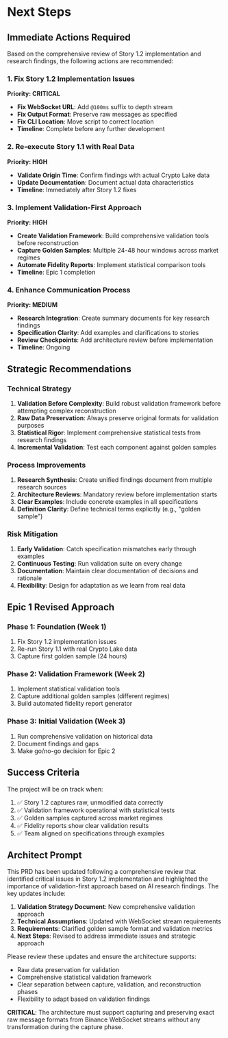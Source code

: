 # Next Steps

## Immediate Actions Required

Based on the comprehensive review of Story 1.2 implementation and research findings, the following actions are recommended:

### 1. Fix Story 1.2 Implementation Issues
**Priority: CRITICAL**
* **Fix WebSocket URL**: Add `@100ms` suffix to depth stream
* **Fix Output Format**: Preserve raw messages as specified
* **Fix CLI Location**: Move script to correct location
* **Timeline**: Complete before any further development

### 2. Re-execute Story 1.1 with Real Data
**Priority: HIGH**
* **Validate Origin Time**: Confirm findings with actual Crypto Lake data
* **Update Documentation**: Document actual data characteristics
* **Timeline**: Immediately after Story 1.2 fixes

### 3. Implement Validation-First Approach
**Priority: HIGH**
* **Create Validation Framework**: Build comprehensive validation tools before reconstruction
* **Capture Golden Samples**: Multiple 24-48 hour windows across market regimes
* **Automate Fidelity Reports**: Implement statistical comparison tools
* **Timeline**: Epic 1 completion

### 4. Enhance Communication Process
**Priority: MEDIUM**
* **Research Integration**: Create summary documents for key research findings
* **Specification Clarity**: Add examples and clarifications to stories
* **Review Checkpoints**: Add architecture review before implementation
* **Timeline**: Ongoing

## Strategic Recommendations

### Technical Strategy
1. **Validation Before Complexity**: Build robust validation framework before attempting complex reconstruction
2. **Raw Data Preservation**: Always preserve original formats for validation purposes
3. **Statistical Rigor**: Implement comprehensive statistical tests from research findings
4. **Incremental Validation**: Test each component against golden samples

### Process Improvements
1. **Research Synthesis**: Create unified findings document from multiple research sources
2. **Architecture Reviews**: Mandatory review before implementation starts
3. **Clear Examples**: Include concrete examples in all specifications
4. **Definition Clarity**: Define technical terms explicitly (e.g., "golden sample")

### Risk Mitigation
1. **Early Validation**: Catch specification mismatches early through examples
2. **Continuous Testing**: Run validation suite on every change
3. **Documentation**: Maintain clear documentation of decisions and rationale
4. **Flexibility**: Design for adaptation as we learn from real data

## Epic 1 Revised Approach

### Phase 1: Foundation (Week 1)
1. Fix Story 1.2 implementation issues
2. Re-run Story 1.1 with real Crypto Lake data
3. Capture first golden sample (24 hours)

### Phase 2: Validation Framework (Week 2)
1. Implement statistical validation tools
2. Capture additional golden samples (different regimes)
3. Build automated fidelity report generator

### Phase 3: Initial Validation (Week 3)
1. Run comprehensive validation on historical data
2. Document findings and gaps
3. Make go/no-go decision for Epic 2

## Success Criteria

The project will be on track when:
1. ✅ Story 1.2 captures raw, unmodified data correctly
2. ✅ Validation framework operational with statistical tests
3. ✅ Golden samples captured across market regimes
4. ✅ Fidelity reports show clear validation results
5. ✅ Team aligned on specifications through examples

## Architect Prompt

This PRD has been updated following a comprehensive review that identified critical issues in Story 1.2 implementation and highlighted the importance of validation-first approach based on AI research findings. The key updates include:

1. **Validation Strategy Document**: New comprehensive validation approach
2. **Technical Assumptions**: Updated with WebSocket stream requirements
3. **Requirements**: Clarified golden sample format and validation metrics
4. **Next Steps**: Revised to address immediate issues and strategic approach

Please review these updates and ensure the architecture supports:
- Raw data preservation for validation
- Comprehensive statistical validation framework
- Clear separation between capture, validation, and reconstruction phases
- Flexibility to adapt based on validation findings

**CRITICAL**: The architecture must support capturing and preserving exact raw message formats from Binance WebSocket streams without any transformation during the capture phase.

